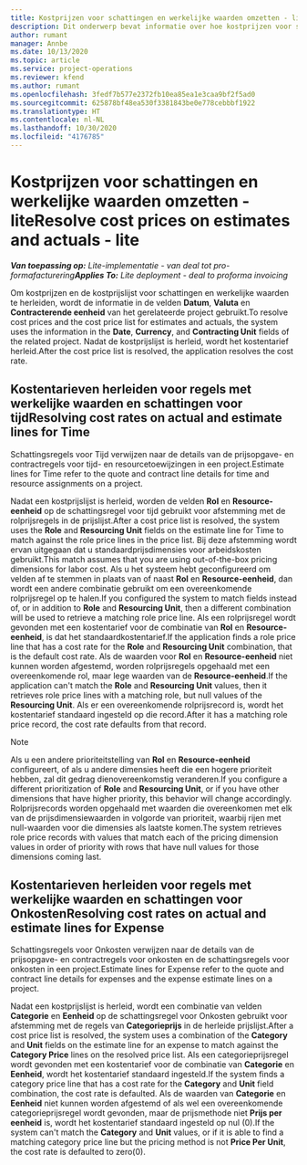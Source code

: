 ```yaml
---
title: Kostprijzen voor schattingen en werkelijke waarden omzetten - lite
description: Dit onderwerp bevat informatie over hoe kostprijzen voor schattingen en werkelijke waarden worden herleid.
author: rumant
manager: Annbe
ms.date: 10/13/2020
ms.topic: article
ms.service: project-operations
ms.reviewer: kfend
ms.author: rumant
ms.openlocfilehash: 3fedf7b577e2372fb10ea85ea1e3caa9bf2f5ad0
ms.sourcegitcommit: 625878bf48ea530f3381843be0e778cebbbf1922
ms.translationtype: HT
ms.contentlocale: nl-NL
ms.lasthandoff: 10/30/2020
ms.locfileid: "4176785"
---
```

# <a name="resolve-cost-prices-on-estimates-and-actuals---lite"></a><span data-ttu-id="02200-103">Kostprijzen voor schattingen en werkelijke waarden omzetten - lite</span><span class="sxs-lookup"><span data-stu-id="02200-103">Resolve cost prices on estimates and actuals - lite</span></span>

<span data-ttu-id="02200-104">_**Van toepassing op:** Lite-implementatie - van deal tot pro-formafacturering_</span><span class="sxs-lookup"><span data-stu-id="02200-104">_**Applies To:** Lite deployment - deal to proforma invoicing_</span></span>

<span data-ttu-id="02200-105">Om kostprijzen en de kostprijslijst voor schattingen en werkelijke waarden te herleiden, wordt de informatie in de velden **Datum**, **Valuta** en **Contracterende eenheid** van het gerelateerde project gebruikt.</span><span class="sxs-lookup"><span data-stu-id="02200-105">To resolve cost prices and the cost price list for estimates and actuals, the system uses the information in the **Date**, **Currency**, and **Contracting Unit** fields of the related project.</span></span> <span data-ttu-id="02200-106">Nadat de kostprijslijst is herleid, wordt het kostentarief herleid.</span><span class="sxs-lookup"><span data-stu-id="02200-106">After the cost price list is resolved, the application resolves the cost rate.</span></span>

## <a name="resolving-cost-rates-on-actual-and-estimate-lines-for-time"></a><span data-ttu-id="02200-107">Kostentarieven herleiden voor regels met werkelijke waarden en schattingen voor tijd</span><span class="sxs-lookup"><span data-stu-id="02200-107">Resolving cost rates on actual and estimate lines for Time</span></span>

<span data-ttu-id="02200-108">Schattingsregels voor Tijd verwijzen naar de details van de prijsopgave- en contractregels voor tijd- en resourcetoewijzingen in een project.</span><span class="sxs-lookup"><span data-stu-id="02200-108">Estimate lines for Time refer to the quote and contract line details for time and resource assignments on a project.</span></span>

<span data-ttu-id="02200-109">Nadat een kostprijslijst is herleid, worden de velden **Rol** en **Resource-eenheid** op de schattingsregel voor tijd gebruikt voor afstemming met de rolprijsregels in de prijslijst.</span><span class="sxs-lookup"><span data-stu-id="02200-109">After a cost price list is resolved, the system uses the **Role** and **Resourcing Unit** fields on the estimate line for Time to match against the role price lines in the price list.</span></span> <span data-ttu-id="02200-110">Bij deze afstemming wordt ervan uitgegaan dat u standaardprijsdimensies voor arbeidskosten gebruikt.</span><span class="sxs-lookup"><span data-stu-id="02200-110">This match assumes that you are using out-of-the-box pricing dimensions for labor cost.</span></span> <span data-ttu-id="02200-111">Als u het systeem hebt geconfigureerd om velden af te stemmen in plaats van of naast **Rol** en **Resource-eenheid**, dan wordt een andere combinatie gebruikt om een overeenkomende rolprijsregel op te halen.</span><span class="sxs-lookup"><span data-stu-id="02200-111">If you configured the system to match fields instead of, or in addition to **Role** and **Resourcing Unit**, then a different combination will be used to retrieve a matching role price line.</span></span> <span data-ttu-id="02200-112">Als een rolprijsregel wordt gevonden met een kostentarief voor de combinatie van **Rol** en **Resource-eenheid**, is dat het standaardkostentarief.</span><span class="sxs-lookup"><span data-stu-id="02200-112">If the application finds a role price line that has a cost rate for the **Role** and **Resourcing Unit** combination, that is the default cost rate.</span></span> <span data-ttu-id="02200-113">Als de waarden voor **Rol** en **Resource-eenheid** niet kunnen worden afgestemd, worden rolprijsregels opgehaald met een overeenkomende rol, maar lege waarden van de **Resource-eenheid**.</span><span class="sxs-lookup"><span data-stu-id="02200-113">If the application can't match the **Role** and **Resourcing Unit** values, then it retrieves role price lines with a matching role, but null values of the **Resourcing Unit**.</span></span> <span data-ttu-id="02200-114">Als er een overeenkomende rolprijsrecord is, wordt het kostentarief standaard ingesteld op die record.</span><span class="sxs-lookup"><span data-stu-id="02200-114">After it has a matching role price record, the cost rate defaults from that record.</span></span> 

> [!NOTE]
> <span data-ttu-id="02200-115">Als u een andere prioriteitstelling van **Rol** en **Resource-eenheid** configureert, of als u andere dimensies heeft die een hogere prioriteit hebben, zal dit gedrag dienovereenkomstig veranderen.</span><span class="sxs-lookup"><span data-stu-id="02200-115">If you configure a different prioritization of **Role** and **Resourcing Unit**, or if you have other dimensions that have higher priority, this behavior will change accordingly.</span></span> <span data-ttu-id="02200-116">Rolprijsrecords worden opgehaald met waarden die overeenkomen met elk van de prijsdimensiewaarden in volgorde van prioriteit, waarbij rijen met null-waarden voor die dimensies als laatste komen.</span><span class="sxs-lookup"><span data-stu-id="02200-116">The system retrieves role price records with values that match each of the pricing dimension values in order of priority with rows that have null values for those dimensions coming last.</span></span>

## <a name="resolving-cost-rates-on-actual-and-estimate-lines-for-expense"></a><span data-ttu-id="02200-117">Kostentarieven herleiden voor regels met werkelijke waarden en schattingen voor Onkosten</span><span class="sxs-lookup"><span data-stu-id="02200-117">Resolving cost rates on actual and estimate lines for Expense</span></span>

<span data-ttu-id="02200-118">Schattingsregels voor Onkosten verwijzen naar de details van de prijsopgave- en contractregels voor onkosten en de schattingsregels voor onkosten in een project.</span><span class="sxs-lookup"><span data-stu-id="02200-118">Estimate lines for Expense refer to the quote and contract line details for expenses and the expense estimate lines on a project.</span></span>

<span data-ttu-id="02200-119">Nadat een kostprijslijst is herleid, wordt een combinatie van velden **Categorie** en **Eenheid** op de schattingsregel voor Onkosten gebruikt voor afstemming met de regels van **Categorieprijs** in de herleide prijslijst.</span><span class="sxs-lookup"><span data-stu-id="02200-119">After a cost price list is resolved, the system uses a combination of the **Category** and **Unit** fields on the estimate line for an expense to match against the **Category Price** lines on the resolved price list.</span></span> <span data-ttu-id="02200-120">Als een categorieprijsregel wordt gevonden met een kostentarief voor de combinatie van **Categorie** en **Eenheid**, wordt het kostentarief standaard ingesteld.</span><span class="sxs-lookup"><span data-stu-id="02200-120">If the system finds a category price line that has a cost rate for the **Category** and **Unit** field combination, the cost rate is defaulted.</span></span> <span data-ttu-id="02200-121">Als de waarden van **Categorie** en **Eenheid** niet kunnen worden afgestemd of als wel een overeenkomende categorieprijsregel wordt gevonden, maar de prijsmethode niet **Prijs per eenheid** is, wordt het kostentarief standaard ingesteld op nul (0).</span><span class="sxs-lookup"><span data-stu-id="02200-121">If the system can't match the **Category** and **Unit** values, or if it is able to find a matching category price line but the pricing method is not **Price Per Unit**, the cost rate is defaulted to zero(0).</span></span>
